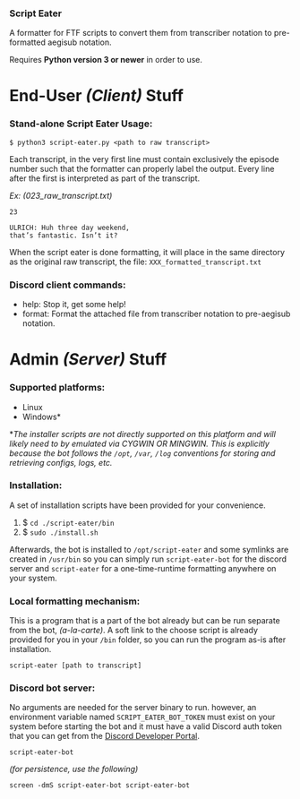 ### Script Eater

A formatter for FTF scripts to convert them from transcriber notation to pre-formatted aegisub notation.

Requires **Python version 3 or newer** in order to use.

# End-User *(Client)* Stuff

### Stand-alone Script Eater Usage:

`$ python3 script-eater.py <path to raw transcript>`

Each transcript, in the very first line must contain exclusively the episode number such that the formatter can properly label the output. Every line after the first is interpreted as part of the transcript.

_Ex: (023_raw_transcript.txt)_
```
23

ULRICH: Huh three day weekend,
that’s fantastic. Isn’t it?
```

When the script eater is done formatting, it will place in the same directory as the original raw transcript, the file: `XXX_formatted_transcript.txt`

### Discord client commands:

* help: Stop it, get some help!
* format: Format the attached file from transcriber notation to pre-aegisub notation.

# Admin *(Server)* Stuff

### Supported platforms:

 * Linux
 * Windows*

\**The installer scripts are not directly supported on this platform and will likely need to by emulated via CYGWIN OR MINGWIN. This is explicitly because the bot follows the `/opt`, `/var`, `/log` conventions for storing and retrieving configs, logs, etc.*

### Installation:

A set of installation scripts have been provided for your convenience.

1. $ `cd ./script-eater/bin`
2. $ `sudo ./install.sh`

Afterwards, the bot is installed to `/opt/script-eater` and some symlinks are created in `/usr/bin` so you can simply run `script-eater-bot` for the discord server and `script-eater` for a one-time-runtime formatting anywhere on your system.

### Local formatting mechanism:

This is a program that is a part of the bot already but can be run separate from the bot, *(a-la-carte)*. A soft link to the choose script is already provided for you in your `/bin` folder, so you can run the program as-is after installation.

`script-eater [path to transcript]`

### Discord bot server:

No arguments are needed for the server binary to run. however, an environment variable named `SCRIPT_EATER_BOT_TOKEN` must exist on your system before starting the bot and it must have a valid Discord auth token that you can get from the [Discord Developer Portal](https://discordapp.com/developers/applications/).

`script-eater-bot`

*(for persistence, use the following)*

`screen -dmS script-eater-bot script-eater-bot`
